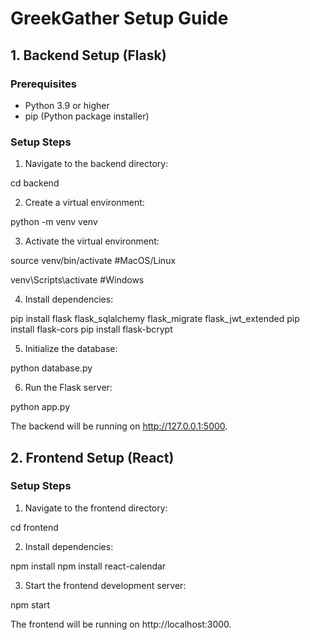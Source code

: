 # GreekGather Setup Guide

## 1. Backend Setup (Flask)

### Prerequisites
- Python 3.9 or higher
- pip (Python package installer)

### Setup Steps

1. Navigate to the backend directory:

cd backend

2. Create a virtual environment:

python -m venv venv

3. Activate the virtual environment:

source venv/bin/activate #MacOS/Linux

venv\Scripts\activate #Windows

4. Install dependencies:  

pip install flask flask_sqlalchemy flask_migrate flask_jwt_extended
pip install flask-cors
pip install flask-bcrypt

5. Initialize the database:

python database.py

6. Run the Flask server:

python app.py

The backend will be running on http://127.0.0.1:5000.


## 2. Frontend Setup (React)

### Setup Steps

1. Navigate to the frontend directory:

cd frontend

2. Install dependencies:

npm install
npm install react-calendar

3. Start the frontend development server:

npm start

The frontend will be running on http://localhost:3000.
